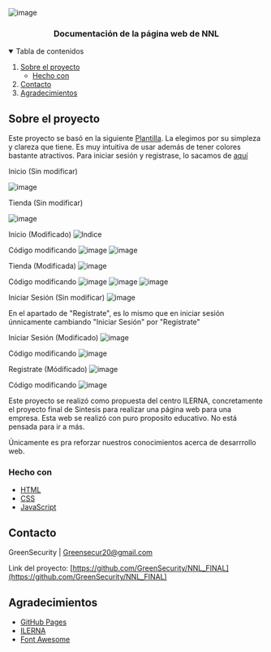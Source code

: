 <!--
*** Thanks for checking out the Best-README-Template. If you have a suggestion
*** that would make this better, please fork the repo and create a pull request
*** or simply open an issue with the tag "enhancement".
*** Thanks again! Now go create something AMAZING! :D
-->



<!-- PROJECT SHIELDS -->
<!--
*** I'm using markdown "reference style" links for readability.
*** Reference links are enclosed in brackets [ ] instead of parentheses ( ).
*** See the bottom of this document for the declaration of the reference variables
*** for contributors-url, forks-url, etc. This is an optional, concise syntax you may use.
*** https://www.markdownguide.org/basic-syntax/#reference-style-links
-->




<!-- PROJECT LOGO -->
![image](https://user-images.githubusercontent.com/58775176/117108211-2780b700-ad83-11eb-82a6-d41b2d76bb6e.png)


  <h3 align="center">Documentación de la página web de NNL</h3>


<!-- TABLE OF CONTENTS -->
<details open="open">
  <summary>Tabla de contenidos</summary>
  <ol>
    <li>
      <a href="#about-the-project">Sobre el proyecto</a>
      <ul>
        <li><a href="#built-with">Hecho con</a></li>
      </ul>
    </li>
    <li><a href="#contact">Contacto</a></li>
    <li><a href="#acknowledgements">Agradecimientos</a></li>
  </ol>
</details>



<!-- ABOUT THE PROJECT -->
## Sobre el proyecto

Este proyecto se basó en la siguiente [Plantilla](https://templatemo.com/tm-561-purple-buzz). La elegimos por su simpleza y clareza que tiene. Es muy intuitiva de usar además de
tener colores bastante atractivos. Para iniciar sesión y registrase, lo sacamos de [aquí](https://vikashtech.com/2021/code/login-form-with-floating-label-animation-using-only-html-css/)


Inicio (Sin modificar)

![image](https://user-images.githubusercontent.com/58775176/117109741-6a438e80-ad85-11eb-9018-d30d1c328d84.png)


Tienda (Sin modificar)

![image](https://user-images.githubusercontent.com/58775176/117109786-7af40480-ad85-11eb-9add-9eda76be6803.png)




Inicio (Modificado)
![Indice](https://user-images.githubusercontent.com/58775176/117107266-9bba5b00-ad81-11eb-99ac-53e5b680e388.png)

Código modificando
![image](https://user-images.githubusercontent.com/58775176/117109841-9101c500-ad85-11eb-8d82-c18ce84da11e.png)
![image](https://user-images.githubusercontent.com/58775176/117109881-a2e36800-ad85-11eb-86a0-fa3f550d1dfb.png)

Tienda (Modificada) 
![image](https://user-images.githubusercontent.com/58775176/117107569-12efef00-ad82-11eb-865f-d8c847350ca8.png)

Código modificando
![image](https://user-images.githubusercontent.com/58775176/117110017-d1614300-ad85-11eb-95e5-63d4cb116148.png)
![image](https://user-images.githubusercontent.com/58775176/117110044-dd4d0500-ad85-11eb-91cc-ad2371b7e2e2.png)
![image](https://user-images.githubusercontent.com/58775176/117110071-e6d66d00-ad85-11eb-8102-318f10367e11.png)


Iniciar Sesión (Sin modificar)
![image](https://user-images.githubusercontent.com/58775176/117110164-0372a500-ad86-11eb-8f4b-bd12632755a1.png)

En el apartado de "Regístrate", es lo mismo que en iniciar sesión únnicamente cambiando "Iniciar Sesión" por "Regístrate"


Iniciar Sesión (Modificado)
![image](https://user-images.githubusercontent.com/58775176/117107642-331fae00-ad82-11eb-8aa8-5cefae85e73b.png)

Código modificando
![image](https://user-images.githubusercontent.com/58775176/117110312-39178e00-ad86-11eb-8a11-81e188a16812.png)


Registrate (Módificado)
![image](https://user-images.githubusercontent.com/58775176/117107687-46cb1480-ad82-11eb-84b0-5b3920ef4e8a.png)

Código modificando
![image](https://user-images.githubusercontent.com/58775176/117110352-45035000-ad86-11eb-9728-d9f0aa35a4ec.png)



Este proyecto se realizó como propuesta del centro ILERNA, concretamente el proyecto final de Sintesis para realizar una página web para una empresa. Esta web se realizó con puro proposito educativo. No está pensada para ir a más. 

Únicamente es pra reforzar nuestros conocimientos acerca de desarrrollo web.

### Hecho con

* [HTML](https://www.w3schools.com/)
* [CSS](https://www.w3schools.com/css/default.asp)
* [JavaScript](https://www.javascript.com/)


<!-- CONTACT -->
## Contacto

GreenSecurity | Greensecur20@gmail.com

Link del proyecto: [https://github.com/GreenSecurity/NNL_FINAL](https://github.com/GreenSecurity/NNL_FINAL)



<!-- ACKNOWLEDGEMENTS -->
## Agradecimientos
* [GitHub Pages](https://pages.github.com)
* [ILERNA](https://www.ilerna.es/)
* [Font Awesome](https://fontawesome.com)
